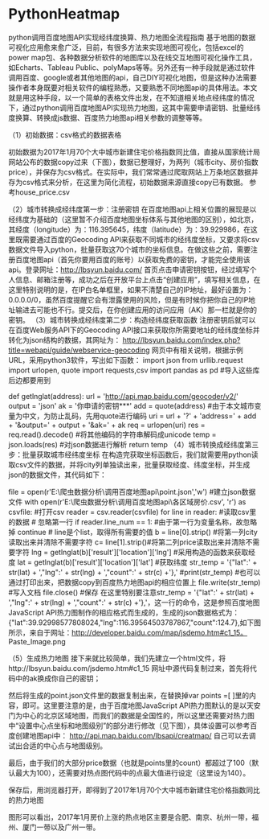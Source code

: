 # PythonHeatmap
python调用百度地图API实现经纬度换算、热力地图全流程指南
基于地图的数据可视化应用愈来愈广泛，目前，有很多方法来实现地图可视化，包括excel的power map包、各种数据分析软件的地图库以及在线交互地图可视化操作工具，如Echarts、Tableau Public、polyMaps等等。另外还有一种手段就是通过软件调用百度、google或者其他地图的api，自己DIY可视化地图，但是这种办法需要操作者本身既要对相关软件的编程熟悉，又要熟悉不同地图api的具体用法。本文就是用这种手段，以一个简单的表格文件出发，在不知道相关地点经纬度的情况下，通过python调用百度地图API实现热力地图，这其中需要申请密钥、批量经纬度换算、转换成js数据、百度热力地图api相关参数的调整等等。

（1）初始数据：csv格式的数据表格

初始数据为2017年1月70个大中城市新建住宅价格指数同比值，直接从国家统计局网站公布的数据copy过来（下图），数据已整理好，为两列（城市city、房价指数price），并保存为csv格式。在实际中，我们常常通过爬取网站上万条地区数据并存为csv格式来分析，在这里为简化流程，初始数据来源直接copy已有数据。
参考house_price.csv

（2）城市转换成经纬度第一步：注册密钥
在百度地图api上相关位置的展现是以经纬度为基础的（这里暂不介绍百度地图坐标体系与其他地图的区别），如北京，其经度（longitude）为：116.395645，纬度（latitude）为：39.929986，在这里既需要通过百度的Geocoding API来获取不同城市的经纬度坐标，又要求将csv数据文件导入python，批量获取这70个城市的坐标信息。在做这些之前，需要注册百度地图api（首先你要用百度的账号）以获取免费的密钥，才能完全使用该api。登录网址：http://lbsyun.baidu.com/
首页点击申请密钥按钮，经过填写个人信息、邮箱注册等，成功之后在开放平台上点击“创建应用”，填写相关信息，在这里特别说明的是，在IP白名单框里，如果不清楚自己的IP地址，最好设置为：0.0.0.0/0，虽然百度提醒它会有泄露使用的风险，但是有时候你把你自己的IP地址输进去可能也不行。提交后，在你创建应用的访问应用（AK）那一栏就是你的密钥。
（3）城市转换成经纬度第二步：构造经纬度获取函数
注册密钥后就可以在百度Web服务API下的Geocoding API接口来获取你所需要地址的经纬度坐标并转化为json结构的数据，其网址为：
http://lbsyun.baidu.com/index.php?title=webapi/guide/webservice-geocoding
网页中有相关说明，根据示例URL，采用python3软件，写出如下函数：
import json
from urllib.request import urlopen, quote
import requests,csv
import pandas as pd #导入这些库后边都要用到

def getlnglat(address):
    url = 'http://api.map.baidu.com/geocoder/v2/'
    output = 'json'
    ak = '你申请的密钥***'
    add = quote(address) #由于本文城市变量为中文，为防止乱码，先用quote进行编码
    uri = url + '?' + 'address=' + add  + '&output=' + output + '&ak=' + ak
    req = urlopen(uri)
    res = req.read().decode() #将其他编码的字符串解码成unicode
    temp = json.loads(res) #对json数据进行解析
    return temp 
（4）城市转换成经纬度第三步：批量获取城市经纬度坐标
在构造完获取坐标函数后，我们就需要用python读取csv文件的数据，并将city列单独读出来，批量获取经度、纬度坐标，并生成json的数据文件，其代码如下：

file = open(r'E:\\爬虫数据分析\调用百度地图api\point.json','w') #建立json数据文件
with open(r'E:\\爬虫数据分析\调用百度地图api\各区域房价.csv', 'r') as csvfile: #打开csv
    reader = csv.reader(csvfile)
    for line in reader: #读取csv里的数据
        # 忽略第一行
        if reader.line_num == 1: #由于第一行为变量名称，故忽略掉
            continue
            # line是个list，取得所有需要的值
        b = line[0].strip() #将第一列city读取出来并清除不需要字符
        c= line[1].strip()#将第二列price读取出来并清除不需要字符
        lng = getlnglat(b)['result']['location']['lng'] #采用构造的函数来获取经度
        lat = getlnglat(b)['result']['location']['lat'] #获取纬度
        str_temp = '{"lat":' + str(lat) + ',"lng":' + str(lng) + ',"count":' + str(c) +'},'
        #print(str_temp) #也可以通过打印出来，把数据copy到百度热力地图api的相应位置上
        file.write(str_temp) #写入文档
file.close() #保存
在这里特别要注意str_temp = '{"lat":' + str(lat) + ',"lng":' + str(lng) + ',"count":' + str(c) +'},'，这一行的命令，这是参照百度地图JavaScript API热力图制作的相应格式而生成的，生成的json数据格式为：{"lat":39.92998577808024,"lng":116.39564503787867,"count":124.7},如下图所示，来自于网址：http://developer.baidu.com/map/jsdemo.htm#c1_15。
Paste_Image.png

（5）生成热力地图
接下来就比较简单，我们先建立一个html文件，将http://lbsyun.baidu.com/jsdemo.htm#c1_15
网址中源代码复制过来，首先将代码中的ak换成你自己的密钥；

然后将生成的point.json文件里的数据复制出来，在替换掉var points =[ ]里的内容，即可。这里要注意的是，由于百度地图JavaScript API热力图默认的是以天安门为中心的北京区域地图，而我们的数据是全国性的，所以这里还需要对热力图中“设置中心点坐标和地图级别”的部分进行修改（见下图），具体设置可以参考百度创建地图api中：
http://api.map.baidu.com/lbsapi/creatmap/
自己可以去调试出合适的中心点与地图级别。

最后，由于我们的大部分price数据（也就是points里的count）都超过了100（默认最大为100），还需要对热点图代码中的点最大值进行设定（这里设为140）。

保存后，用浏览器打开，即得到了2017年1月70个大中城市新建住宅价格指数同比的热力地图

图形可以看出，2017年1月房价上涨的热点地区主要是合肥、南京、杭州一带，福州、厦门一带以及广州一带。
